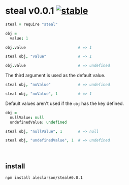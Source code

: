 
# steal v0.0.1 [![stable](http://badges.github.io/stability-badges/dist/stable.svg)](http://github.com/badges/stability-badges)

```CoffeeScript
steal = require "steal"

obj =
  value: 1

obj.value                       # => 1

steal obj, "value"              # => 1

obj.value                       # => undefined
```

The third argument is used as the default value.

```CoffeeScript
steal obj, "noValue"            # => undefined

steal obj, "noValue", 1         # => 1
```

Default values aren't used if the `obj` has the key defined.

```CoffeeScript
obj =
  nullValue: null
  undefinedValue: undefined

steal obj, "nullValue", 1       # => null

steal obj, "undefinedValue", 1  # => undefined
```

&nbsp;

## install

```sh
npm install aleclarson/steal#0.0.1
```

&nbsp;
